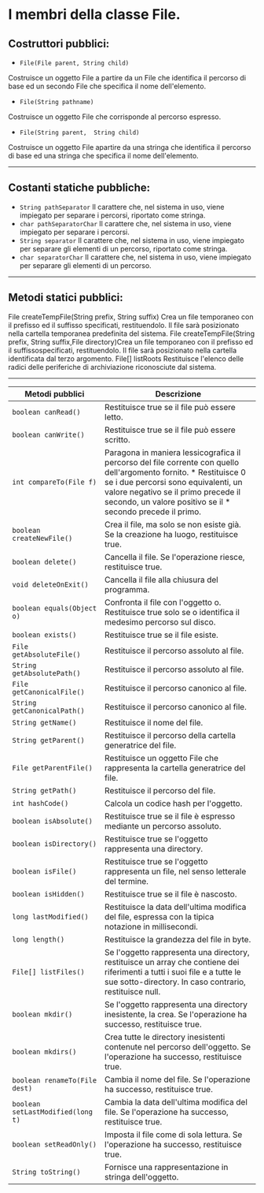 # I membri della classe File.

## Costruttori pubblici:

* `File(File parent, String child)`

Costruisce un oggetto File a	partire da un File che	identifica il percorso di base	ed un secondo File che	specifica il nome	dell'elemento.

* `File(String pathname)`		

Costruisce un oggetto File che	corrisponde al percorso
espresso.

* `File(String parent,	String child)`

Costruisce un oggetto File apartire da una stringa che	identifica il percorso di base	ed una stringa che specifica il nome dell'elemento.

---

## Costanti statiche pubbliche:

* `String pathSeparator` Il carattere che, nel sistema	in uso, viene impiegato per	separare i percorsi, riportato	come stringa.
* `char pathSeparatorChar` Il carattere che, nel sistema	in uso, viene impiegato per	separare i percorsi.
* `String separator` Il carattere che, nel sistema	in uso, viene impiegato per	separare gli elementi di un	percorso, riportato come	stringa.
* `char separatorChar` Il carattere che, nel sistema	in uso, viene impiegato per	separare gli elementi di un	percorso.

---

## Metodi statici pubblici:

File createTempFile(String	prefix, String suffix)	Crea un file temporaneo con il prefisso ed il suffisso	specificati, restituendolo. Il	file sarà posizionato nella	cartella temporanea	predefinita del sistema.
File createTempFile(String	prefix, String suffix,File directory)Crea un file temporaneo con il prefisso ed il suffissospecificati, restituendolo. Il	file sarà posizionato nella	cartella identificata dal	terzo argomento.
File[] listRoots		Restituisce l'elenco delle	radici delle periferiche di	archiviazione riconosciute dal	sistema.

---

Metodi pubblici|Descrizione
---|---
`boolean canRead()`|Restituisce true se il file	può essere letto.
`boolean canWrite()`|Restituisce true se il file	può essere scritto.
`int compareTo(File f)`|Paragona in maniera	lessicografica il percorso	del file corrente con quello	dell'argomento fornito.	* Restituisce 0 se i due	percorsi sono equivalenti,	un valore negativo se il	primo precede il secondo, un	valore positivo se il * secondo	precede il primo.
`boolean createNewFile()`|Crea il file, ma solo se non	esiste già. Se la creazione	ha luogo, restituisce true.
`boolean delete()`|Cancella il file. Se	l'operazione riesce,	restituisce true.
`void deleteOnExit()`|Cancella il file alla chiusura	del programma.
`boolean equals(Object o)`|Confronta il file con	l'oggetto o. Restituisce true	solo se o identifica il	medesimo percorso sul disco.
`boolean exists()`|Restituisce true se il file	esiste.
`File getAbsoluteFile()`|Restituisce il percorso	assoluto al file.
`String getAbsolutePath()`|Restituisce il percorso	assoluto al file.
`File getCanonicalFile()`|Restituisce il percorso	canonico al file.
`String getCanonicalPath()`|Restituisce il percorso	canonico al file.
`String getName()`|Restituisce il nome del file.
`String getParent()`|Restituisce il percorso della	cartella generatrice del	file.
`File getParentFile()`|Restituisce un oggetto File	che rappresenta la cartella	generatrice del file.
`String getPath()`|Restituisce il percorso del	file.
`int hashCode()`|Calcola un codice hash per	l'oggetto.
`boolean isAbsolute()`|Restituisce true se il file è	espresso mediante un percorso	assoluto.
`boolean isDirectory()`|Restituisce true se l'oggetto	rappresenta una directory.
`boolean isFile()`|Restituisce true se l'oggetto	rappresenta un file, nel	senso letterale del termine.
`boolean isHidden()`|Restituisce true se il file è	nascosto.
`long lastModified()`|Restituisce la data	dell'ultima modifica del	file, espressa con la tipica	notazione in millisecondi.
`long length()`|Restituisce la grandezza del	file in byte.
`File[] listFiles()`|Se l'oggetto rappresenta una	directory, restituisce un	array che contiene dei	riferimenti a tutti i suoi	file e a tutte le sue	sotto-directory. In caso	contrario, restituisce null.
`boolean mkdir()`|Se l'oggetto rappresenta una	directory inesistente, la	crea. Se l'operazione ha	successo, restituisce true.
`boolean mkdirs()`|Crea tutte le directory	inesistenti contenute nel	percorso dell'oggetto. Se	l'operazione ha successo,	restituisce true.
`boolean renameTo(File dest)`|Cambia il nome del file.	Se l'operazione ha successo,	restituisce true.
`boolean setLastModified(long t)`|Cambia la data dell'ultima modifica del file. Se	l'operazione ha successo,	restituisce true.
`boolean setReadOnly()`|Imposta il file come di sola	lettura. Se l'operazione ha	successo, restituisce true.
`String toString()`|Fornisce una rappresentazione in stringa dell'oggetto.